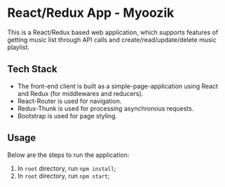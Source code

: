 # React/Redux App - Myoozik

This is a React/Redux based web application, which supports features of getting music list through API calls and create/read/update/delete music playlist.

## Tech Stack

* The front-end client is built as a simple-page-application using React and Redux (for middlewares and reducers).
* React-Router is used for navigation.
* Redux-Thunk is used for processing asynchronous requests.
* Bootstrap is used for page styling.

## Usage

Below are the steps to run the application:

1. In `root` directory, run `npm install`;
2. In `root` directory, run `npm start`;